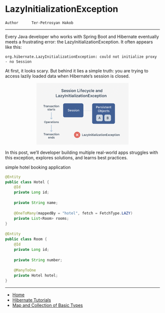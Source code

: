 # LazyInitializationException

```info
Author      Ter-Petrosyan Hakob
```
---

Every Java developer who works with Spring Boot and Hibernate eventually meets a frustrating error: the LazyInitializationException. It often appears like this:

```
org.hibernate.LazyInitializationException: could not initialize proxy - no Session
```

At first, it looks scary. But behind it lies a simple truth: you are trying to access lazily loaded data when Hibernate’s session is closed.

<p align="center">
    <img src="./assets/img8.png" alt="img8" width="300"/>
</p>

In this post, we’ll developer building multiple real-world apps struggles with this exception, explores solutions, and learns best practices. 

simple hotel booking application

```java
@Entity
public class Hotel {
    @Id
    private Long id;

    private String name;

    @OneToMany(mappedBy = "hotel", fetch = FetchType.LAZY)
    private List<Room> rooms;
}

@Entity
public class Room {
    @Id
    private Long id;

    private String number;

    @ManyToOne
    private Hotel hotel;
}

```

---

- [Home](./../../README.md)
- [Hibernate Tutorials](./../tutorials.md)
- [Map and Collection of Basic Types](./6_Map_and_Collection_of_Basic_Types.md)

